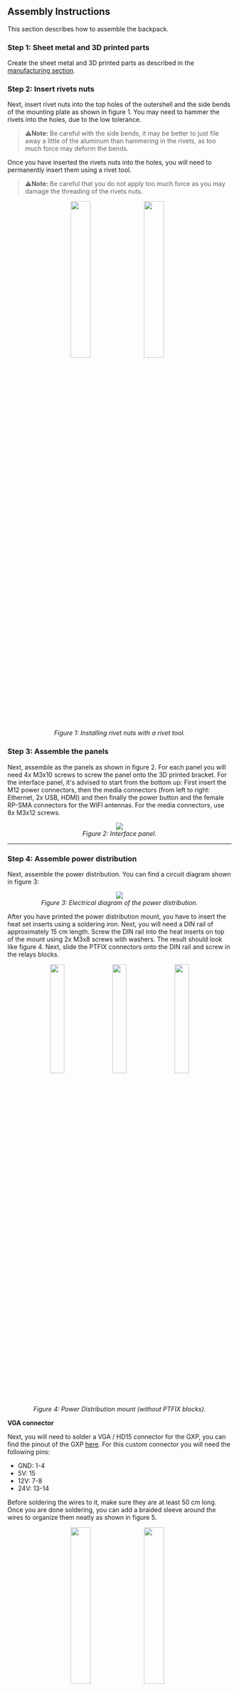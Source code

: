 ## Assembly Instructions

This section describes how to assemble the backpack.

### Step 1: Sheet metal and 3D printed parts

Create the sheet metal and 3D printed parts as described in the [manufacturing section](/Documentation/8.1-manufacturing-instructions.md).  

### Step 2: Insert rivets nuts 

Next, insert rivet nuts into the top holes of the outershell and the side bends of the mounting plate as shown in figure 1. You may need to hammer  the rivets into the holes, due to the low tolerance. 

> ⚠️**Note:** Be careful with the side bends, it may be better to just file away a little of the aluminum than hammering in the rivets, as too much force may deform the bends.

Once you have inserted the rivets nuts into the holes, you will need to permanently insert them using a rivet tool. 

> ⚠️**Note:** Be careful that you do not apply too much force as you may damage the threading of the rivets nuts.

<p align="center">
    <img src="../Images/Assembly%20Instructions/rivets1.jpg" style="display:inline-block; width:30%; margin-right:10px;">
    <img src="../Images/Assembly%20Instructions/rivets2.jpg" style="display:inline-block; width:30%; margin-right:10px;">
    <p align="center"><i>Figure 1: Installing rivet nuts with a rivet tool.</i></p>
</p>

### Step 3: Assemble the panels
Next, assemble as the panels as shown in figure 2. For each panel you will need 4x M3x10 screws to screw the panel onto the 3D printed bracket. For the interface panel, it's advised to start from the bottom up: First insert the M12 power connectors, then the media connectors (from left to right: Ethernet, 2x USB, HDMI) and then finally the power button and the female RP-SMA connectors for the WIFI antennas. For the media connectors, use 8x M3x12 screws.

<p align="center" width="100%">
    <img src="../Images/Assembly%20Instructions/interface_panel.jpg">
    <br>
    <em>Figure 2: Interface panel.</em>
</p>

***

### Step 4: Assemble power distribution
Next, assemble the power distribution. You can find a circuit diagram shown in figure 3:

<p align="center" width="100%">
    <img src="../Images/Diagrams/charisma_backpack_power_distribution_v1.0.png">
    <br>
    <em>Figure 3: Electrical diagram of the power distribution.</em>
</p>


After you have printed the power distribution mount, you have to insert the heat set inserts using a soldering iron. 
Next, you will need a DIN rail of approximately 15 cm length. Screw the DIN rail into the heat inserts on top of the mount using 2x M3x8 screws with washers. The result should look like figure 4.
Next, slide the PTFIX connectors onto the DIN rail and screw in the relays blocks.

<p align="center">
    <img src="../Images/Assembly%20Instructions/pwr_distr2.jpg" style="display:inline-block; width:25%; margin-right:10px;">
    <img src="../Images/Assembly%20Instructions/pwr_distr1.jpg" style="display:inline-block; width:25%; margin-right:10px;">
    <img src="../Images/Assembly%20Instructions/pwr_distr3.jpg" style="display:inline-block; width:25%;">
    <p align="center"><i>Figure 4: Power Distribution mount (without PTFIX blocks).</i></p>
</p>

**VGA connector**

Next, you will need to solder a VGA / HD15 connector for the GXP, you can find the pinout of the GXP [here](https://support.bostondynamics.com/s/article/Spot-General-Expansion-Payload-GXP).
For this custom connector you will need the following pins:

* GND: 1-4
* 5V: 15
* 12V: 7-8
* 24V: 13-14

Before soldering the wires to it, make sure they are at least 50 cm long.
Once you are done soldering, you can add a braided sleeve around the wires to organize them neatly as shown in figure 5.

<p align="center">
    <img src="../Images/Assembly%20Instructions/hd15_1.jpg" style="display:inline-block; width:30%; margin-right:10px;">
    <img src="../Images/Assembly%20Instructions/hd15_2.jpg" style="display:inline-block; width:30%; margin-right:10px;">
    <p align="center"><i>Figure 5: Soldering custom HD15 connector for the GXP.</i></p>
</p>

***

**Mount panel, GXP and  power distribution block**

Next, mount the interface panel (the one with all the connectors), the GXP and the power distribution mount. 

Start with mounting the 3D printed bracket for interface panel by inserting 2x M3x10 screws from the bottom of the main mounting plate as shown in figure 6. 

> ⚠️**Note:** The left and rigt side of the mounting plate differ in length. Make sure to connect this panel to the longer side, as shown below.

<p align="center">
    <img src="../Images/CAD%20Images/interface_bracket_mounting_plate.png" style="display:inline-block; width:30%; margin-right:10px;">
    <img src="../Images/CAD%20Images/bracket_mounting_plate_TOP.png" style="display:inline-block; width:30%; margin-right:10px;">
    <p align="center"><i>Figure 6: Solidworks assembly of mounting plate and 3D printed interface bracket. Note how the right side of the mounting plate is longer than the other.</i></p>
</p>

Next, place the GXP onto the plate and mark its outline on the mounting plate as shown in figure 7. Afterwards, you can route the wires coming from the interface panel through the holes beneath the GXP. It's best to zip tie the wires to the mounting board.

<p align="center">
    <img src="../Images/Assembly%20Instructions/GXP_marking1.jpg" style="display:inline-block; width:30%; margin-right:10px;">
    <img src="../Images/Assembly%20Instructions/GXP_marking2.jpg" style="display:inline-block; width:30%; margin-right:10px;">
    <p align="center"><i>Figure 7: Marking outline of the GXP in order to route the wires from the interface panel beneath the GXP.</i></p>
</p>

Next, mount the GXP to the main mounting plate using 2x M5x20 screws as shown in figure 8 (left), use nuts at the bottom of the mounting plate. Make sure the ethernet and HD15 port face towards the interface panel. 
Take the cable from the GXP and lay it out to the left as shown below. Finally, you can mount the power distribution board with the relays facing the GXP. Here, use 4x M3x8 screws.

<p align="center">
    <img src="../Images/Assembly%20Instructions/internals1.jpg" style="display:inline-block; width:30%; margin-right:10px;">
    <img src="../Images/Assembly%20Instructions/internals4.jpg" style="display:inline-block; width:30%; margin-right:10px;">
    <p align="center"><i>Figure 8: Mounting the GXP (left) and then the power distribution mount (right).</i></p>
</p>

***

**Relays**

Next, we will connect the wires coming from the GXP to the the relays and the PTFIX connectors.

First we will take care of the power lines of the relays, which operate at 24V. Therefore, take both the 24V wires coming from the GXP and crimp them together with the N.O. connection of the power button (use a female spade connector) as shown in figure 9.

<p align="center" width="100%">
    <img src="../Images/Assembly%20Instructions/pwr_distr5.jpg">
    <br>
    <em>Figure 9: Crimped wires of the 24V line of the GXP with the N.O. port of the power button.</em>
</p>

Insert this connector into the COM slot of the most of the right relay. Next, crimp the wire from the COM port of the power button and another red wire of approximately 6 cm lenght and connect it to the positive power connection of the same relay as shown in figure 10 (left).
Then, we will continue the positive power line of the relays. Crimp together the loose red wire with another red wire and insert it into the middle relay. Finally, crimp the end of the just added wire together and insert it in into the last relay. 
Afterwards, crimp together 3 black wires such that you can connect the ends to all 3 ports of the negative power line for the relays as well as to the ground PTFIX block.

<p align="center">
    <img src="../Images/Assembly%20Instructions/pwr_distr4.jpg" style="display:inline-block; width:30%; margin-right:10px;">
    <img src="../Images/Assembly%20Instructions/pwr_distr6.jpg" style="display:inline-block; width:30%; margin-right:10px;">
    <p align="center"><i>Figure 10: Crimped wires of the positive (left) and negative power lines (right) of the relays.</i></p>
</p>

Next, take the 2 12V leads coming from the GXP, crimp them together and insert them into the COM port of the middle relay. Afterwards, take the 5V lead from the GXP and crimp it together with a female spade connector and insert it into the COM port of the last relay.

You can test at this point if the relay system works: connect the GXP to SPOT, power on SPOT and press the power button of the panel. You should read now 24V, 12V and 5V respectively at the N.O. ports of the relays; the LED of the power button will not light up just yet as we did not connect it to the 5V line yet.

***

**Fuses to PTFIX**

Next, we will connect the relays to the PTFIX blocks. 
For the both the 24V and 12V, we insert an inline fuse in between, where we add a 5A and a 10A fuse blade into the fuse holders respectively. This is because the GXP shares the 12V and the 24V line (150W) and we want to reserve 40W for the PC. Crimp a female spade connector to each of the inline fuses, insert them into the N.O. port of the relay, and insert the other end into the large hole of PTFIX connector.

Finally, take another inline fuse holder and crimp it together with a red wire. Insert the crimp into the N.O. connector of the relay, insert other end of the fuse holder into the large hole of the PTFIX connector. As the GXP returns the 5V at 10W, we will add a 2A fuse blade into the fuse holder. 
Next, solder a 82 Ohm resistor to the red wire, slide a heat shrink around it and solder the end of the resistor to the positive voltage connection of the LED of the power button (don't forget to add some heat shrink). The result should look like figure 11.

<p align="center" width="100%">
    <img src="../Images/Assembly%20Instructions/pwr_distr7.jpg">
    <br>
    <em>Figure 11: Crimped wires of the inline fuse and positive line of the power button (with 82 ohm resistor in between).</em>
</p>

If you now turn on SPOT and press the power button, the power button should light up and the PTFIX blocks should read out 24V, 12V and 5V respectively.

***

**M12 connectors**

Next, we will connect the M12 connectors to the PTFIX blocks as shown in the electrical diagram (see above). 
Here, we place for the 24V and the 12V lines inline fuses with a 4A fuse blades in between the PTFIX block and the M12 connectors, as the M12 connectors are rated for 4A. As the 5V line does provide power at 10W, it will never exceed the 4A rating of the M12 connectors, thus we do not need to add a fuse in between. 

Due to the limited space in the backpack, the inline fuse holders will be connected to 2 power lines, thus there will be 3 inline fuse holders: one that is shared between the 12V lines and two that will share two 24V lines each.
Cut the wires from the M12 connectors to appropiate length, and solder the positive leads together with the inline fuse holder. Connect the inline fuse holder to the respective PTFIX blocks, connect the ground leads from the M12 connector to the 18x6 PTFIX block.

If turn on SPOT and the power distribution of the backpack, you should be able to read out the respective voltages at the M12 connectors.

***

**PC**

Finally, we can connect the PC (here: VECOW SPC-7000) to the power distribution. 
Before we mount the PC, you have to connect ground and either 12V or 24V to the screw terminals of the PC. For robustness, you can apply some soldering iron to the leads that will be connected to the screw terminals. Make sure to also ground the PC to the mounting plate (if applicable), as shown in figure 12.

> ⚠️**Note:** If you choose to have a different PC, it may need a different voltage.

<p align="center" width="100%">
    <img src="../Images/Assembly%20Instructions/PC.jpg">
    <br>
    <em>Figure 12: Grounded PC.</em>
</p>

Afterwards, connect the HDMI, USB, ethernet and antenna cables and mount the PC to the mounting plate using 2x M3x8 screws with washers. Finally, you can connect the second panel to this side of the backpack.

### Step 5: GNSS Wings (Optional)

Next, you can add the GNSS "wings" to the outershell of the backpack as shown in figure 13.

<p align="center" width="100%">
    <img src="../Images/Assembly%20Instructions/gnss_wing.jpg">
    <br>
    <em>Figure 13: GNSS wing with inserted brace for stability (without vinyl wrap).</em>
</p>

Start by inserting the braces into the wings using 5x M5x12 screws and nuts (first only the middle ones) per wing. Then mount the wings using 4x M5x16 screws to the outershell. Afterwards, insert the last 2 screws to secure the brace from the bottom of the outer shell (2x M5x20). 

Finally, screw on the GNSS sensors onto the wings using 3x M2.5x8 screws. You can apply some foam to the mounting surface of the GNSS sensor as shown in figure 14. 

<p align="center" width="100%">
    <img src="../Images/Assembly%20Instructions/foam2.jpg">
    <br>
    <em>Figure 14: GNSS wing with foam for the GNSS sensors.</em>
</p>

Afterwards, add the GNSS sensors with the connection ports pointing towards the backpack, as shown in figure 15:

<p align="center" width="100%">
    <img src="../Images/Assembly%20Instructions/backpack1.jpg">
    <br>
    <em>Figure 15: Mounted GNSS sensors.</em>
</p>

Here, the wires are connected as shown in figure 16:

<p align="center" width="100%">
    <img src="../Images/Diagrams/CHARISMA_GNSS_wiring.png" style="width:50%">
    <br>
    <em>Figure 16: Wiring of GNSS sensors.</em>
</p>

You may choose to connect the USB wires to the PC via the cable grommet or via the USB connectors on the interface panel.

***

In the next section you can read on how to mount the backpack onto SPOT.

> ➡️ [Next: Mounting Instructions](./8.3-mounting-instructions.md)

> ⬅️ [Previous: Manufacturing Instructions](./8.1-manufacturing-instructions.md)

